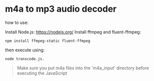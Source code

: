 # m4a to mp3 audio decoder

how to use:

Install Node.js: https://nodejs.org/
Install ffmpeg and fluent-ffmpeg:
```
npm install ffmpeg-static fluent-ffmpeg
```
then execute using:
```
node transcode.js.
```

> Make sure you put m4a files into the 'm4a_input' directory before executing the JavaScript
